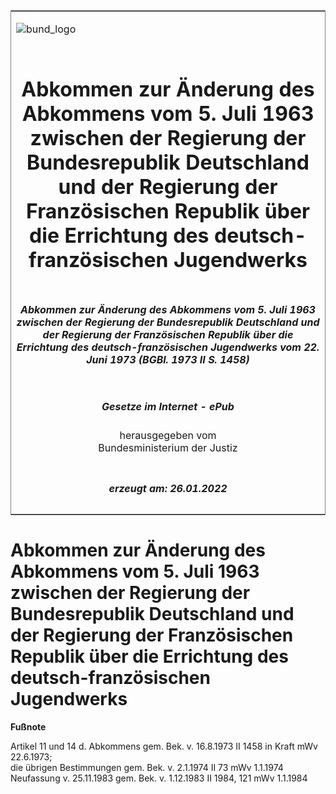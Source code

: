<span id="DECKBLATT.html"></span>

<table border="0" frame="border" width="100%">

<tr valign="top">

<td align="left">

![bund\_logo](BfJ_2021_Web_de_de.gif)

</td>

<td align="right">

 

</td>

</tr>

<tr align="center" valign="middle">

<td colspan="2">

# Abkommen zur Änderung des Abkommens vom 5. Juli 1963 zwischen der Regierung der Bundesrepublik Deutschland und der Regierung der Französischen Republik über die Errichtung des deutsch-französischen Jugendwerks

</td>

</tr>

<tr align="center" valign="middle">

<td colspan="2">

##### Abkommen zur Änderung des Abkommens vom 5. Juli 1963 zwischen der Regierung der Bundesrepublik Deutschland und der Regierung der Französischen Republik über die Errichtung des deutsch-französischen Jugendwerks vom 22. Juni 1973 (BGBl. 1973 II S. 1458)

</td>

</tr>

<tr align="center" valign="middle">

<td colspan="2">

  
  

##### Gesetze im Internet - ePub  
  
herausgegeben vom  
Bundesministerium der Justiz

</td>

</tr>

<tr align="center" valign="bottom">

<td colspan="2">

  
  

##### erzeugt am: 26.01.2022

</td>

</tr>

</table>

<span id="BJNR214580973.html"></span>

# Abkommen zur Änderung des Abkommens vom 5. Juli 1963 zwischen der Regierung der Bundesrepublik Deutschland und der Regierung der Französischen Republik über die Errichtung des deutsch-französischen Jugendwerks

<div>

  
**Fußnote**

<div class="jnhtml">

<div>

<div class="jurAbsatz">

Artikel 11 und 14 d. Abkommens gem. Bek. v. 16.8.1973 II 1458 in Kraft
mWv 22.6.1973;  
die übrigen Bestimmungen gem. Bek. v. 2.1.1974 II 73 mWv 1.1.1974  
Neufassung v. 25.11.1983 gem. Bek. v. 1.12.1983 II 1984, 121 mWv
1.1.1984

</div>

</div>

</div>

</div>
